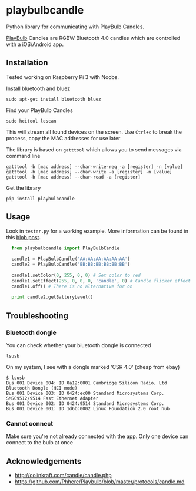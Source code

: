# playbulbcandle
Python library for communicating with PlayBulb Candles.

[PlayBulb](http://www.playbulb.com/en/index.html) Candles are RGBW Bluetooth 4.0 candles which are controlled with a iOS/Android app. 

## Installation

Tested working on Raspberry Pi 3 with Noobs.

Install bluetooth and bluez

    sudo apt-get install bluetooth bluez

Find your PlayBulb Candles

    sudo hcitool lescan

This will stream all found devices on the screen. Use `Ctrl+c` to break the process, copy the MAC addresses for use later

The library is based on `gatttool` which allows you to send messages via command line

    gatttool -b [mac address] --char-write-req -a [register] -n [value]
    gatttool -b [mac address] --char-write -a [register] -n [value]
    gatttool -b [mac address] --char-read -a [register]
    
Get the library

    pip install playbulbcandle
    
## Usage

Look in `tester.py` for a working example. More information can be found in this [blob post](https://stevep.xyz/2016/12/controlling-playbulb-candles-with-python/).

```python
  from playbulbcandle import PlayBulbCandle
  
  candle1 = PlayBulbCandle('AA:AA:AA:AA:AA:AA')
  candle2 = PlayBulbCandle('BB:BB:BB:BB:BB:BB')
  
  candle1.setColor(0, 255, 0, 0) # Set color to red
  candle1.setEffect(255, 0, 0, 0, 'candle', 0) # Candle flicker effect in white
  candle1.off() # There is no alternative for on
  
  print candle2.getBatteryLevel()
```  

## Troubleshooting

### Bluetooth dongle
You can check whether your bluetooth dongle is connected

    lsusb
    
On my system, I see with a dongle marked 'CSR 4.0' (cheap from ebay)

    $ lsusb
    Bus 001 Device 004: ID 0a12:0001 Cambridge Silicon Radio, Ltd Bluetooth Dongle (HCI mode)
    Bus 001 Device 003: ID 0424:ec00 Standard Microsystems Corp. SMSC9512/9514 Fast Ethernet Adapter
    Bus 001 Device 002: ID 0424:9514 Standard Microsystems Corp.
    Bus 001 Device 001: ID 1d6b:0002 Linux Foundation 2.0 root hub

### Cannot connect

Make sure you're not already connected with the app. Only one device can connect to the bulb at once

## Acknowledgements
* http://colinkraft.com/candle/candle.php
* https://github.com/Phhere/Playbulb/blob/master/protocols/candle.md
